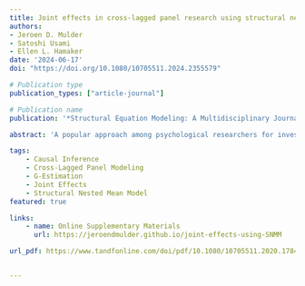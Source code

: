```yaml
---
title: Joint effects in cross-lagged panel research using structural nested mean models
authors:
- Jeroen D. Mulder
- Satoshi Usami
- Ellen L. Hamaker
date: '2024-06-17'
doi: "https://doi.org/10.1080/10705511.2024.2355579"

# Publication type
publication_types: ["article-journal"]

# Publication name
publication: '*Structural Equation Modeling: A Multidisciplinary Journal*'

abstract: 'A popular approach among psychological researchers for investigating causal relationships from panel data is cross-lagged panel modeling within the structural equation modeling (SEM) framework. However, SEM models are critiqued in the causal inference literature for relying on unnecessarily many parametric assumptions, increasing the risk of model misspecification and bias. Instead, the use of structural nested mean models (SNMMs) with G-estimation is promoted as an approach that relies on fewer assumptions and therefore, in principle, leads to more valid causal conclusions. However, the uptake of SNMMs and G-estimation in the psychological literature is lacking, hampered by a disconnect between the causal inference literature, and the modeling practices that psychological researchers are familiar with. We bridge this divide by introducing joint effects, linear SNMMs, and G-estimation in the context of cross-lagged panel research, and comparing these to cross-lagged panel modeling approaches from SEM. A substantive example from psychological practice is used throughout.'

tags: 
    - Causal Inference
    - Cross-Lagged Panel Modeling
    - G-Estimation
    - Joint Effects
    - Structural Nested Mean Model
featured: true

links: 
    - name: Online Supplementary Materials
      url: https://jeroendmulder.github.io/joint-effects-using-SNMM

url_pdf: https://www.tandfonline.com/doi/pdf/10.1080/10705511.2020.1784738?download=true


---
```

